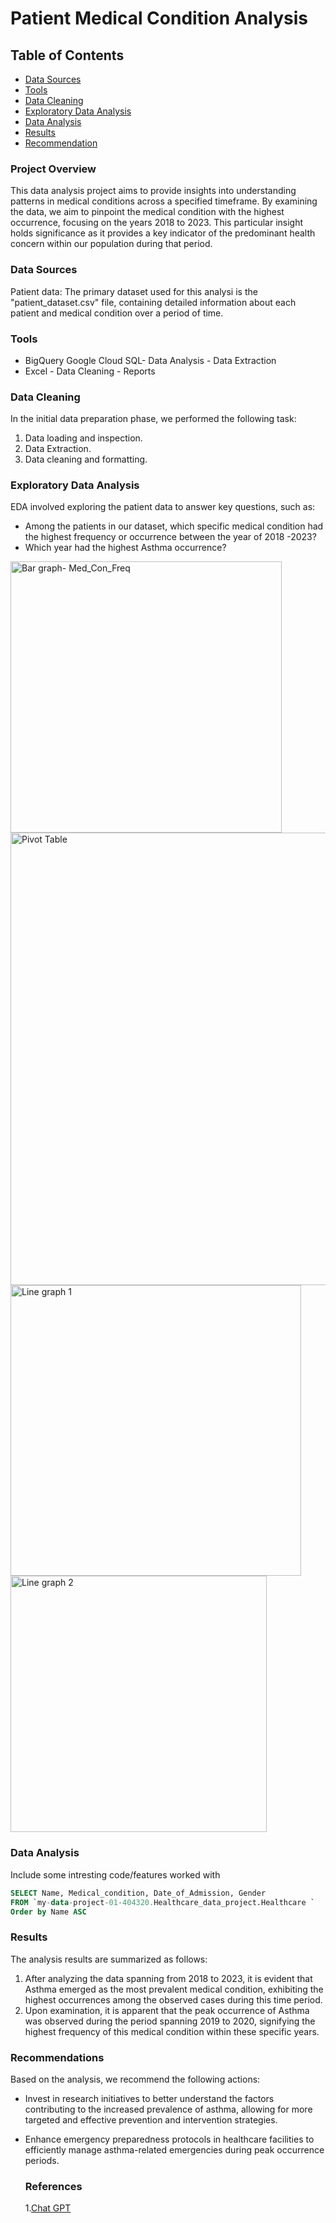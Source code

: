 # Patient Medical Condition Analysis

## Table of Contents

- [Data Sources](#data-sources) 
- [Tools](#tools)
- [Data Cleaning](#data-cleaning)
- [Exploratory Data Analysis](#exploratory-data-analysis)
- [Data Analysis](#data-analysis)
- [Results](#results)
- [Recommendation](#recommendations)

### Project Overview 

This data analysis project aims to provide insights into understanding patterns in medical conditions across a specified timeframe. By examining the data, we aim to pinpoint the medical condition with the highest occurrence, focusing on the years 2018 to 2023. This particular insight holds significance as it provides a key indicator of the predominant health concern within our population during that period. 


### Data Sources 

Patient data: The primary dataset used for this analysi is the "patient_dataset.csv" file, containing detailed information about each patient and medical condition over a period of time. 

### Tools

- BigQuery Google Cloud SQL- Data Analysis - Data Extraction 
- Excel - Data Cleaning - Reports

  

### Data Cleaning 

In the initial data preparation phase, we performed the following task:
1. Data loading and inspection.
2. Data Extraction.
3. Data cleaning and formatting.


### Exploratory Data Analysis 

EDA involved exploring the patient data to answer key questions, such as:

- Among the patients in our dataset, which specific medical condition had the highest frequency or occurrence between the year of 2018 -2023?
- Which year had the highest Asthma occurrence?
  
<img width="434" alt="Bar graph- Med_Con_Freq" src="https://github.com/Jalilah0221/Medical-Condition-Data-Analysis/assets/150988108/98277cc2-b54c-4f98-aefd-197d66f9d169">

<img width="724" alt="Pivot Table " src="https://github.com/Jalilah0221/Medical-Condition-Data-Analysis/assets/150988108/ac4f0189-7b25-40f4-a11d-69afa78685bf">

<img width="465" alt="Line graph 1" src="https://github.com/Jalilah0221/Medical-Condition-Data-Analysis/assets/150988108/17b0ed7e-f87a-4d5b-bc6b-a0a2926e174d">

<img width="410" alt="Line graph 2" src="https://github.com/Jalilah0221/Medical-Condition-Data-Analysis/assets/150988108/64f0ebe3-97e1-4bd6-95ff-22075b8fa7ba">

### Data Analysis 

Include some intresting code/features worked with 

```sql
SELECT Name, Medical_condition, Date_of_Admission, Gender 
FROM `my-data-project-01-404320.Healthcare_data_project.Healthcare `
Order by Name ASC
```

### Results

The analysis results are summarized as follows: 
1. After analyzing the data spanning from 2018 to 2023, it is evident that Asthma emerged as the most prevalent medical condition, exhibiting the highest occurrences among the observed cases during this time period.
2. Upon examination, it is apparent that the peak occurrence of Asthma was observed during the period spanning 2019 to 2020, signifying the highest frequency of this medical condition within these specific years.

### Recommendations

Based on the analysis, we recommend the following actions:
- Invest in research initiatives to better understand the factors contributing to the increased prevalence of asthma, allowing for more targeted and effective prevention and intervention strategies.
- Enhance emergency preparedness protocols in healthcare facilities to efficiently manage asthma-related emergencies during peak occurrence periods.

  ### References
  1.[Chat GPT](https://openai.com)
  
     

